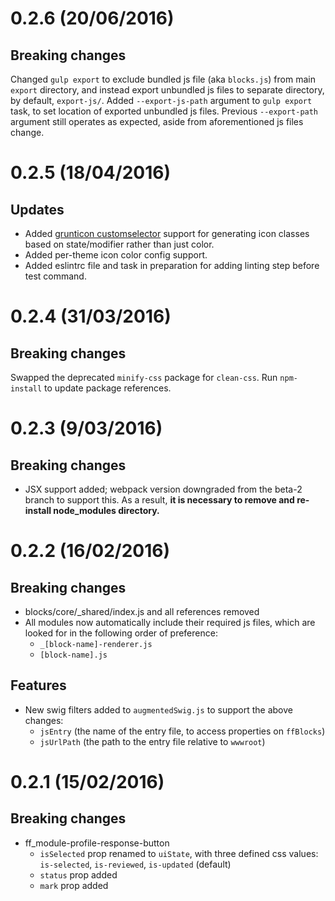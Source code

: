 # 0.2.6 (20/06/2016)

## Breaking changes
Changed `gulp export` to exclude bundled js file (aka `blocks.js`) from main `export` directory, and instead export unbundled js files to separate directory, by default, `export-js/`.
Added `--export-js-path` argument to `gulp export` task, to set location of exported unbundled js files.
Previous `--export-path` argument still operates as expected, aside from aforementioned js files change.

# 0.2.5 (18/04/2016)

## Updates
- Added [grunticon customselector](https://github.com/filamentgroup/grunticon#optionscustomselectors) support for generating icon classes based on state/modifier rather than just color.
- Added per-theme icon color config support.
- Added eslintrc file and task in preparation for adding linting step before test command.

# 0.2.4 (31/03/2016)

## Breaking changes
Swapped the deprecated `minify-css` package for `clean-css`. Run `npm-install` to update package references.

# 0.2.3 (9/03/2016)

## Breaking changes
- JSX support added; webpack version downgraded from the beta-2 branch to support this. As a result, **it is necessary to remove and re-install node_modules directory.**


# 0.2.2 (16/02/2016)

## Breaking changes
- blocks/core/_shared/index.js and all references removed
- All modules now automatically include their required js files, which are looked for in the following order of preference:
    - `_[block-name]-renderer.js`
    - `[block-name].js`

## Features
- New swig filters added to `augmentedSwig.js` to support the above changes: 
    - `jsEntry` (the name of the entry file, to access properties on `ffBlocks`) 
    - `jsUrlPath` (the path to the entry file relative to `wwwroot`)

# 0.2.1 (15/02/2016)

## Breaking changes
- ff_module-profile-response-button 
    - `isSelected` prop renamed to `uiState`, with three defined css values: `is-selected`, `is-reviewed`, `is-updated` (default)
    - `status` prop added
    - `mark` prop added
